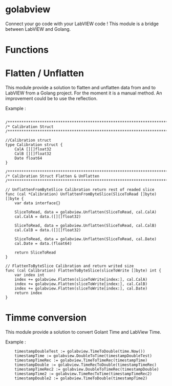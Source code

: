 # golabview

Connect your go code with your LabVIEW code ! 
This module is a bridge between LabVIEW and Golang.

# Functions 

# Flatten / Unflatten 
This module provide a solution to flatten and unflatten data from and to LabVIEW from a Golang project.
For the moment it is a manual method. An improvement could be to use the reflection.

Example : 
```

/**************************************************************************************************/
/* Calibration Struct
/**************************************************************************************************/

//Calibration struct
type Calibration struct {
	CalA [][]float32
	CalB [][]float32
	Date float64
}

/**************************************************************************************************/
/* Calibration Struct Flatten & UnFlatten
/**************************************************************************************************/

// UnflattenFromByteSlice Calibration return rest of readed slice
func (cal *Calibration) UnflattenFromByteSlice(SliceToRead []byte) []byte {
	var data interface{}

	SliceToRead, data = golabview.Unflatten(SliceToRead, cal.CalA)
	cal.CalA = data.([][]float32)

	SliceToRead, data = golabview.Unflatten(SliceToRead, cal.CalB)
	cal.CalB = data.([][]float32)

	SliceToRead, data = golabview.Unflatten(SliceToRead, cal.Date)
	cal.Date = data.(float64)

	return SliceToRead
}

// FlattenToByteSlice Calibration and return writed size
func (cal Calibration) FlattenToByteSlice(sliceToWrite []byte) int {
	var index int
	index += golabview.Flatten(sliceToWrite[index:], cal.CalA)
	index += golabview.Flatten(sliceToWrite[index:], cal.CalB)
	index += golabview.Flatten(sliceToWrite[index:], cal.Date)
	return index
}

```

# Timme conversion

This module provide a solution to convert Golant Time and LabView Time.

Example : 
```
	timestampDoubleTest := golabview.TimeToDouble(time.Now())
	timestampTime := golabview.DoubleToTime(timestampDoubleTest)
	timestampTimeRec := golabview.TimeToTimeRec(timestampTime)
	timestampDouble := golabview.TimeRecToDouble(timestampTimeRec)
	timestampTimeRec2 := golabview.DoubleToTimeRec(timestampDouble)
	timestampTime2 := golabview.TimeRecToTime(timestampTimeRec2)
	timestampDouble2 := golabview.TimeToDouble(timestampTime2)

```

